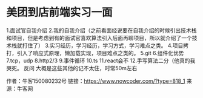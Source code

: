 # 美团到店前端实习一面

1.面试官自我介绍
2.我的自我介绍（之前看面经说要在自我介绍的时候引出技术栈和项目，但是考虑到有的面试官喜欢算法引入后面再聊项目，所以就介绍了一个技术栈就打住了）
3.实习经历，学习经历，学习方式，学习难点之类。
4.项目拷打，引入了响应式原理，懒加载实现，项目难点之类的。
5.git
6.组件化优势
7.tcp，udp
8.http2/3
9.事件循环
10.ts
11.react会不
12.手写算法二分（他真的我哭死。
反问
大概是这些其他的记不太住，时常50m左右



作者：牛客150080232号
链接：https://www.nowcoder.com/?type=818_1
来源：牛客网